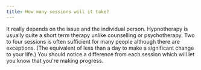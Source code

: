 ```yaml
---
title: How many sessions will it take?
---
```

It really depends on the issue and the individual person. Hypnotherapy is usually quite a short term therapy unlike counselling or psychotherapy. Two to four sessions is often sufficient for many people although there are exceptions. (The equivalent of less than a day to make a significant change to your life.) You should notice a difference from each session which will let you know that you're making progress.
